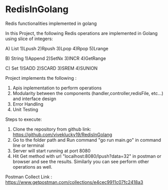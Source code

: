 # RedisInGolang
Redis functionalities implemented in golang


In this Project, the following Redis operations are implemented in Golang using slice of integers:

A) List 
    1)Lpush
    2)Rpush
    3)Lpop
    4)Rpop
    5)Lrange


B) String
    1)Append
    2)SetNx
    3)INCR
    4)GetRange

C) Set
    1)SADD
    2)SCARD
    3)SREM
    4)SUNION    

Project implements the following :

1) Apis inplementation to perform operations
2) Modularity between the components (handler,controller,redisFile, etc...) and interface design
3) Error Handling
4) Unit Testing


Steps to execute:

1) Clone the repository from github link: https://github.com/viveklucky19/RedisInGolang
2) Go to the folder path and  Run command "go run main.go" in command line or terminal
3) Server will start running at port 8080 
4) Hit Get method with url "localhost:8080/lpush?data=32" in postman or browser and see the results. Similarly you can see perform other operations as well.


Postman Collect Link : https://www.getpostman.com/collections/e4cec9911c07fc2418a3